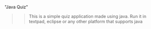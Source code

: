 "Java Quiz"
>>This is a simple quiz application made using java.
>>Run it in textpad, eclipse or any other platform that supports java
